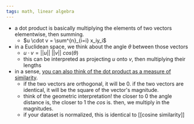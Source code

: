 ```yaml
---
tags: math, linear algebra
---
```


- a dot product is basically multiplying the elements of two vectors elementwise, then summing.
	- $u \cdot v = \sum^{n}_{i=i} x_iy_i$
- in a Euclidean space, we think about the angle $\theta$ between those vectors
	- $u \cdot v = \lvert\lvert u \rvert\rvert\ \lvert\lvert v \rvert\rvert\ cos(\theta)$
	- this can be interpreted as projecting $u$ onto $v$, then multiplying their lengths
- in a sense, [you can also think of the dot product as a measure of similarity](https://tivadardanka.com/blog/how-the-dot-product-measures-similarity).
	- if the two vectors are orthogonal, it will be 0. if the two vectors are identical, it will be the square of the vector's magnitude.
	- think of the geometric interpretation! the closer to 0 the angle distance is, the closer to 1 the $cos$ is. then, we multiply in the magnitudes.
	- if your dataset is normalized, this is identical to [[cosine similarity]]